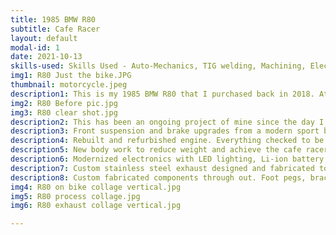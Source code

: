 ```yaml
---
title: 1985 BMW R80
subtitle: Cafe Racer
layout: default
modal-id: 1
date: 2021-10-13
skills-used: Skills Used - Auto-Mechanics, TIG welding, Machining, Electrical Wiring, Design
img1: R80 Just the bike.JPG
thumbnail: motorcycle.jpeg
description1: This is my 1985 BMW R80 that I purchased back in 2018. At the time, I knew nothing about mechanics, cars, motorcycles ect. It was my senior year in college and I was in an internal combustions engines class. As a group project for the class, a friend and I rebuilt the top end of his dirtbike engine with some upgrades. This was my first glimpse into motorcycles and engines. After I graduated, I decided that I wanted a bike of my own to tinker with and ride. I was drawn to the cafe racer style that I had seen on the internet but as I looked into this further, I learned that the mantra of this genre of motorcycles is "built not bought". In other words, if I wanted one of these, I would have to build it myself. Cafe racer is a term that has grown to capture many variations of custom motorcycles. To me, the essence of it is to take an old, cheap, "donor" bike and give it a new lease on life. Make it faster. Make it lighter. Make it more reliable. Make it look good. 
img2: R80 Before pic.jpg
img3: R80 clear shot.jpg
description2: This has been an ongoing project of mine since the day I bought it and I have done more to it than I can remember. Some of the notable changes made are as follows.
description3: Front suspension and brake upgrades from a modern sport bike.
description4: Rebuilt and refurbished engine. Everything checked to be within spec. Replaced all seals, bearings, and worn components.
description5: New body work to reduce weight and achieve the cafe racer look.
description6: Modernized electronics with LED lighting, Li-ion battery, solid-state relay, digital speedo, etc.
description7: Custom stainless steel exhaust designed and fabricated to reduce weight and achieve cafe racer look.
description8: Custom fabricated components through out. Foot pegs, brackets, license plate mount, seat pan, etc.
img4: R80 on bike collage vertical.jpg 
img5: R80 process collage.jpg
img6: R80 exhaust collage vertical.jpg

---
```

